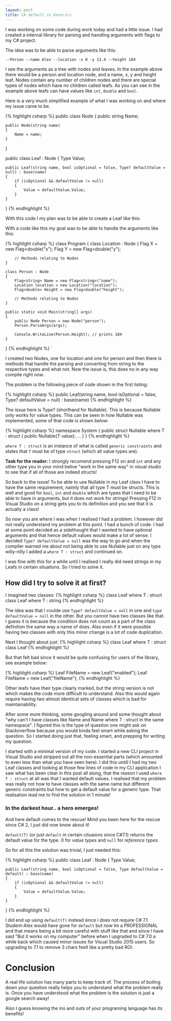 ```yaml
---
layout: post
title: C# default in Generics
---
```


I was working on some code during work today and had a little issue. I
had created a internal library for parsing and handling arguments with
flags to my C# project.

The idea was to be able to parse arguments like this:

`--Person --name Alex --location -x 0 -y 13.4 --height 184`

I see the arguments as a tree with nodes and leaves. In the example
above there would be a person and location node, and a name, x, y and
height leaf. Nodes contain any number of children nodes and there are
special types of nodes which have no children called leafs. As you can
see in the example above leafs can have values like `int`, `double`
and `bool`.

Here is a very much simplified example of what I was working on and where my issue came to be.

{% highlight csharp %}
public class Node
{
    public string Name;

    public Node(string name)
    {
        Name = name;
    }
}

public class Leaf<Type> : Node
{
    Type Value;

    public Leaf(string name, bool isOptional = false, Type? defaultValue = null) : base(name)
    {
        if (isOptional && defaultValue != null)
        {
            Value = defaultValue.Value;
        }
    }
}
{% endhighlight %}

With this code I my plan was to be able to create a Leaf like this:

With a code like this my goal was to be able to handle the arguments like this:

{% highlight csharp %}
class Program
{
	class Location : Node
	{
		Flag<double> X = new Flag<double("x");
		Flag<double> Y = new Flag<double("y");

		// Methods relating to Nodes
	}

	class Person : Node
	{
		Flag<string> Name = new Flag<string>("name");
		Location location = new Location("location");
		Flag<double> Height = new Flag<double("height");

		// Methods relating to Nodes
	}

	public static void Main(string[] args)
	{
		public Node Person = new Node("person");
		Person.ParseArgs(args);

		Console.WriteLine(Person.Height); // prints 184
	}
}
{% endhighlight %}
`

I created two Nodes, one for location and one for person and then
there is methods that handle the parsing and converting from string to
the respective types and what not. Now the issue is, this does no in
any way compile right now.

The problem is the following piece of code shown in the first listing:

{% highlight csharp %}
    public Leaf(string name, bool isOptional = false, Type? defaultValue = null) : base(name)
{% endhighlight %}


The issue here is Type? (shorthand for Nullable<T>). This is because Nullable<T> only works for value types. This can be seen in how Nullable<T> was implemented, some of that code is shown below:

{% highlight csharp %}
namespace System
{
    public struct Nullable<T> where T : struct
    {
        public Nullable(T value);
	...
    }
}
{% endhighlight %}


`where T : struct` is an instance of what is called `generic
constraints` and states that `T` must be of type `struct` (which all
value types are).

**Task for the reader:** I strongly recomend pressing F12 on and `int`
and any other type you in your mind belive "work in the same way" in
visual studio to see that if all of those are indeed structs!


So back to the issue! To be able to use Nullable<T> in my Leaf<T>
class I have to have the same requirement, naimly that all type T must
be structs. This is well and good for `bool`, `int` and `double` which
are types that I need to be able to have in arguments, but it does not
work for strings! Pressing F12 in Visual Studio on a string gets you
to its definition and you see that it is actually a class!

So now you are where I was when I realised I had a problem. I however
did not really understand my problem at this point. I had a bunch of
code. I had at some point decided as a sidethought that I wanted to
have optional arguments and that hence default values would make a lot
of sense. I decided `Type? defaultValue = null` was the way to go and
when the compiler warned me about not being able to use Nullable just
on any type willy-nilly I added a `where T : struct` and continued on.

I was fine with this for a while until I realised I really did need
strings in my Leafs in certain situations. So I tried to solve it.

## How did I try to solve it at first?

I imagined two classes:
{% highlight csharp %}
class Leaf<T> where T : struct
class Leaf<T> where T : string
{% endhighlight %}

The idea was that I coulde use `Type? defaultValue = null` in one and
`type defaultValue = null` in the other. But you cannot have two classes like that. I guess it is because the condition does not count as a part of the class definition the same way a name of <Type> does. Also even if it were possible having two classes with only this minor change is a lot of code duplication.

Next I thought about just:
{% highlight csharp %}
class Leaf<T> where T : struct
class Leaf
{% endhighlight %}

But that felt bad since it would be quite confusing for users of the library, see example below:

{% highlight csharp %}
Leaf<bool> FileName = new Leaf<bool>("enabled");
Leaf FileName = new Leaf("fileName");
{% endhighlight %}

Other leafs have their type clearly marked, but the string version is
not which makes the code more difficult to understand. Also this would
again require having two almost identical sets of classes which is bad
for maintainability.

After some more thinking, some googling around and some thought about
"why can't I have classes like Name<T> and Name<T> where T : struct in
the same namespace". I figured this is the type of question one might
ask on Stackoverflow because you would kinda feel smart while asking
the question. So I started doing just that, feeling smart, and
prepping for writing my question.

I started with a minimal version of my code. I started a new CLI
project in Visual Studio and stripped out all the non-essential parts
(which amounted to even less than what you have seen here). I did this
untill I had my two Leaf classes and looking at those few lines of
code in my CLI application I saw what has been clear in this post all
along, that the reason I used `where T : struct` at all was that I
wanted default values. I realised that my problem was really not how
to have classes with the same name but different generic constraints
but how to get a default value for a generic type. That realisation
lead me to find the solution in 1 minute!

### In the darkest hour.. a hero emerges!

And here default comes to the rescue! Mind you been here for the rescue since C# 2, I just did now know about it!

`default(T)` (or just `default` in certain cituaions since C#7.1) returns the default value for the type. 0 for *value types* and `null` for *reference types*.

So for all this the solution was trivial, I just needed this:

{% highlight csharp %}
public class Leaf<Type> : Node
{
    Type Value;

    public Leaf(string name, bool isOptional = false, Type defaultValue = default) : base(name)
    {
        if (isOptional && defaultValue != null)
        {
            Value = defaultValue.Value;
        }
    }
}
{% endhighlight %}

I did end up using `default(T)` instead since i does not require C#
7.1. Student-Alex would have gone for `default` but now Im a
PROFESSIONAL and that means being a bit more careful with stuff like
that and since I have said "But it works on my computer" before when I
upgraded to C# 7.0 a while back which caused minor issues for Visual
Studio 2015 users. So upgrading to 7.1 to remove 3 chars feelt like a
pretty bad ROI.

# Conclusion

A real life solution has many parts to keep track of. The process of
boiling down your question really helps you to understand what the
problem really is. Once you have understood what the problem is the
solution is just a google search away!

Also I guess knowing the ins and outs of your programing language has
its benefits!